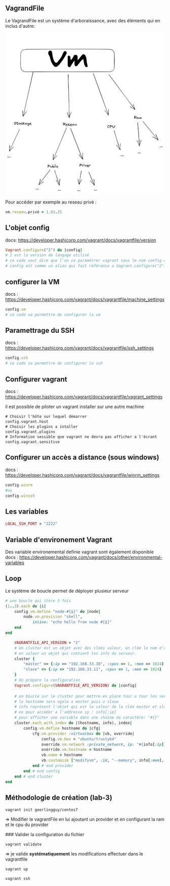 ## VagrandFile

Le VagrandFile est un système d'arboraissance, avec des éléments qui en inclus d'autre:

![vagrantFile](./images/Shema%20VagrantFile.png)

Pour accéder par exemple au reseau privé :

```ruby
vm.reseau.privé = 1.02.35
```

## L'objet config

docs: https://developer.hashicorp.com/vagrant/docs/vagrantfile/version

```ruby
Vagrant.configure("2") do |config|
# 2 est la version de langage utilisé
# ce code veut dire que l'on va paramétrer vagrant sous le nom config dans la version 2 du langage
# config est comme un alias qui fait référence a Vagrant.configure("2")
```

## configurer la VM

docs : https://developer.hashicorp.com/vagrant/docs/vagrantfile/machine_settings

```ruby
config.vm
# ce code va permettre de configurer la vm
```

## Paramettrage du SSH

docs : https://developer.hashicorp.com/vagrant/docs/vagrantfile/ssh_settings

```ruby
config.ssh
# ce code va permettre de configurer le ssh
```

## Configurer vagrant

docs : https://developer.hashicorp.com/vagrant/docs/vagrantfile/vagrant_settings

il est possible de piloter un vagrant installer sur une autre machine

```shell
# Choisir l'hôte sur lequel démarrer
config.vagrant.host
# Choisir les plugins a intaller
config.vagrant.plugins
# Information sessible que vagrant ne devra pas afficher a l'écrant
config.vagrant.sensitive
```

## Configurer un accès a distance (sous windows)

docs : https://developer.hashicorp.com/vagrant/docs/vagrantfile/winrm_settings

```ruby
config.winrm
#ou
config.winssh
```

## Les variables

```ruby
LOCAL_SSH_PORT = "2222"
```

## Variable d'environement Vagrant

Des variable environemental definie vagrant sont également disponible
docs : https://developer.hashicorp.com/vagrant/docs/other/environmental-variables

## Loop

Le système de boucle permet de déployer plusieur serveur

```ruby
# une boucle qui itère 3 fois
(1..3).each do |i|
    config.vm.define "node-#{i}" do |node|
        node.vm.provision "shell",
            inline: "echo hello from node #{i}"
    end
end
```

```ruby
    VAGRANTFILE_API_VERSION = "2"
    # Un cluster est un objet avec des clées valeur, en clée le nom d'un serveur
    # en valeur un objet qui contient les info du serveur.
    cluster {
        "master" => {:ip => "192.168.33.10", :cpus => 1, :mem => 1024},
        "slave" => {:ip => "192.168.33.11", :cpus => 1, :mem => 1024}
    }
    # On prépare la configuration
    Vagrant.configure(VAGRANTFILE_API_VERSION) do |config|

    # on boucle sur le cluster pour mettre en place tour a tour les serveur
    # le hostname sera egale a master puis a slave
    # info représent l'objet qui est la valeur de la clée master et slave dans l'objet cluster
    # ex pour accéder a l'addresse ip : info[:ip]
    # pour afficher une variable dans une chaine de caractère: "#{}"
    cluster.each_with_index do |(hostname, info), index|
        config.vm.define hostname do |cfg|
            cfg.vm.provider :virtualbox do |vb, override|
                config.vm.box = "ubuntu/trusty64"
                override.vm.network :private_network, ip: "#{info[:ip]}"
                override.vm.hostname = hostname
                vb.name = hostname
                vb.customize ["modifyvm", :id, "--memory", info[:mem], ...]
            end # end provider
        end # end config
    end # end cluster
end
```

## Méthodologie de création (lab-3)

```shell
vagrant init geerlingguy/centos7
```

=> Modifier le vagrantFile en lui ajoutant un provider et en configurant la ram et le cpu du provider

### Valider la configuration du fichier

```shell
vagrant validate
```

=> je valide **systématiquement** les modifications effectuer dans le vagrantfile

```shell
vagrant up
```

```shell
vagrant ssh
```
